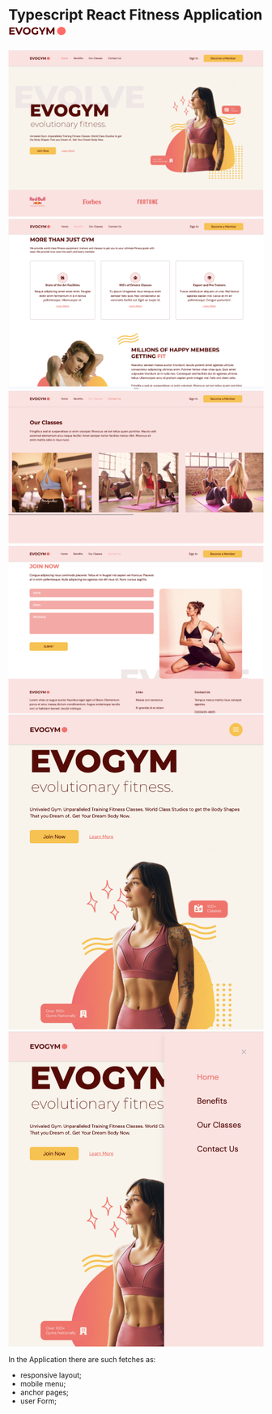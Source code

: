 # Typescript React Fitness Application ![logo](./src/assets/Logo.png)
![Home page](./src/assets/img/img7.png)
![Home page](./src/assets/img/img6.png)
![Home page](./src/assets/img/img5.png)
![Home page](./src/assets/img/img4.png)
![Home page](./src/assets/img/img2.png)
![Home page](./src/assets/img/img1.png)

 In the Application there are such fetches as:

- responsive layout;
- mobile menu;
- anchor pages;
- user Form;






